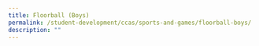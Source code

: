 ```yaml
---
title: Floorball (Boys)
permalink: /student-development/ccas/sports-and-games/floorball-boys/
description: ""
---
```

